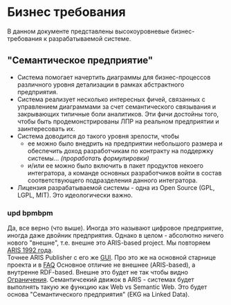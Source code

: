 # Бизнес требования

В данном документе представлены высокоуровневые бизнес-требования к разрабатываемой системе.

## "Семантическое предприятие"

- Система помогает начертить диаграммы для бизнес-процессов различного уровня детализации в рамках абстрактного предприятия.
- Система реализует несколько интересных фичей, связанных с управлением диаграммами за счет семантического связывания и закрывающих типичные боли аналитиков. Эти фичи достойны того, чтобы быть продемонстрированы ЛПР на реальном предприятии и заинтересовать их.
- Система доводится до такого уровня зрелости, чтобы
  - ее можно было внедрить на предприятии небольшого размера и обеспечить доход разработчикам по контракту на поддержку системы... *(проработать формулировки)*
  - и/или ее можно было включить в пакет продуктов некоего интегратора, а команде основных разработчиков войти в состав соответствующего подразделения данного интегратора.
- Лицензия разрабатываемой системы - одна из Open Source (GPL, LGPL, MIT). Это идеологически важно.

### upd bpmbpm
Да, все верно (что выше). Иногда это называют цифровое предприятие, иногда даже двойник предприятия. Однако в целом - абсолютно ничего нового "внешне", т.е. внешне это ARIS-based project. Мы повторяем [ARIS 1992 года](https://github.com/bpmbpm/doc/blob/main/BPM/ARIS/history.md).   
Точнее ARIS Publisher с его же [GUI](https://github.com/bpmbpm/doc/blob/main/Project/SemanticBPM/design/mainGUI.md). Про это же на основной старнице проекта и в [FAQ](https://github.com/bpmbpm/doc/blob/main/Project/SemanticBPM/design/mainGUI.md) 
Основное отличие не внешнее (ARIS-based), а внутренне RDF-based. Внешне это будет не так чтобы видно [Ограничения](https://github.com/bpmbpm/SemanticBPM?tab=readme-ov-file#%D0%BE%D0%B3%D1%80%D0%B0%D0%BD%D0%B8%D1%87%D0%B5%D0%BD%D0%B8%D1%8F). Семантичсекий движок в ARIS - системах будет выполнять такую же функцию как Web vs Semantic Web. Это будет основа "Семантического предприятия" (EKG на Linked Data).
